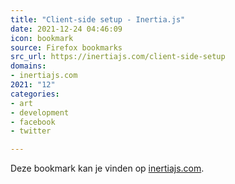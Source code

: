 ```yaml
---
title: "Client-side setup - Inertia.js"
date: 2021-12-24 04:46:09
icon: bookmark
source: Firefox bookmarks
src_url: https://inertiajs.com/client-side-setup
domains:
- inertiajs.com
2021: "12"
categories:
- art
- development
- facebook
- twitter

---
```

Deze bookmark kan je vinden op [inertiajs.com](https://inertiajs.com/client-side-setup).
